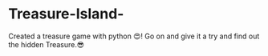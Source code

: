 # Treasure-Island-
Created a treasure game with python 😍! Go on and give it a try and find out the hidden Treasure.😎
